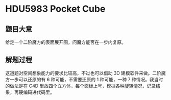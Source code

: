 # HDU5983 Pocket Cube

## 题目大意

给定一个二阶魔方的表面展开图，问魔方能否在一步内复原。

## 解题过程

这道题对空间想象能力的要求比较高，不过也可以借助 3D 建模软件来做。二阶魔方一步可以还原的有 6 种可能，不需要还原的 1 种可能，一种 7 种情况。我当时的做法是在 C4D 里放四个立方体，每个面标上号，模拟各种旋转情况，记录结果，再硬编码进代码里。